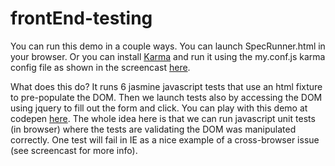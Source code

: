 frontEnd-testing
================

You can run this demo in a couple ways.  You can launch SpecRunner.html in your browser.  Or you can install
<a href="http://karma-runner.github.io/">Karma</a> and run it using the my.conf.js karma config file as shown in the
screencast <a href = "http://screenr.com/iPmH">here</a>.

What does this do?  It runs 6 jasmine javascript tests that use an html fixture to pre-populate the DOM.  Then we
launch tests also by accessing the DOM using jquery to fill out the form and click. You can play with this demo at
codepen <a href = "http://codepen.io/jweden/details/Irmil">here</a>.  The whole idea here is that we can run javascript
unit tests (in browser) where the tests are validating the DOM was manipulated correctly.  One test will
fail in IE as a nice example of a cross-browser issue (see screencast for more info).
